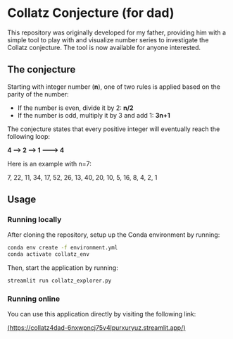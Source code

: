 # Collatz Conjecture (for dad)

This repository was originally developed for my father, providing him with a simple tool to play with and visualize number series to investigate the Collatz conjecture. The tool is now available for anyone interested.

## The conjecture

Starting with integer number (**n**), one of two rules is applied based on the parity of the number:

- If the number is even, divide it by 2:  **n/2**
- If the number is odd, multiply it by 3 and add 1: **3n+1**

The conjecture states that every positive integer will eventually reach the following loop:

**4 --> 2 --> 1 ---> 4**

Here is an example with n=7:

7, 22, 11, 34, 17, 52, 26, 13, 40, 20, 10, 5, 16, 8, 4, 2, 1

## Usage 

### Running locally

After cloning the repository, setup up the Conda environment by running:

```bash
conda env create -f environment.yml
conda activate collatz_env
```

Then, start the application by running:

```bash
streamlit run collatz_explorer.py
```

### Running online

You can use this application directly by visiting the following link:

[(https://collatz4dad-6nxwpncj75v4lpurxuryuz.streamlit.app/)](https://collatz4dad-6nxwpncj75v4lpurxuryuz.streamlit.app/)

